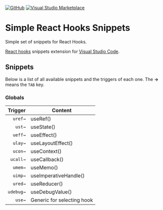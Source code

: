 [![GitHub](https://img.shields.io/github/v/release/bryceosterhaus/react-hooks-snippets?style=flat-square)](https://github.com/bryceosterhaus/react-hooks-snippets/releases)
[![Visual Studio Marketplace](https://vsmarketplacebadge.apphb.com/installs/bryceo.simple-react-hooks-snippets.svg?style=flat-square)](https://marketplace.visualstudio.com/items?itemName=vscode-snippet.Snippet)

# Simple React Hooks Snippets

Simple set of snippets for React Hooks.

[React hooks](https://reactjs.org/docs/hooks-reference.html) snippets extension for [Visual Studio Code](https://code.visualstudio.com/).

## Snippets

Below is a list of all available snippets and the triggers of each one. The **→** means the `TAB` key.

### Globals

|   Trigger | Content                    |
| --------: | -------------------------- |
|   `uref→` | useRef()                   |
|    `ust→` | useState()                 |
|   `ueff→` | useEffect()                |
|   `ulay→` | useLayoutEffect()          |
|   `ucon→` | useContext()               |
|  `ucall→` | useCallback()              |
|   `umem→` | useMemo()                  |
|   `uimp→` | useImperativeHandle()      |
|   `ured→` | useReducer()               |
| `udebug→` | useDebugValue()            |
|    `use→` | Generic for selecting hook |
